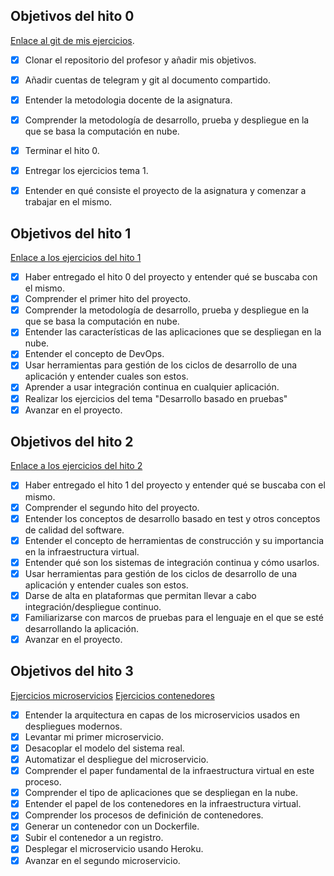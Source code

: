 ## Objetivos del hito 0
[Enlace al git de mis ejercicios](https://github.com/mati3/Ejercicios-CC).

- [x] Clonar el repositorio del profesor y añadir mis objetivos.
- [x] Añadir cuentas de telegram y git al documento compartido.
- [x] Entender la metodologia docente de la asignatura.
- [x] Comprender la metodología de desarrollo, prueba y despliegue en la que se basa la computación en nube.
- [x] Terminar el hito 0.
- [x] Entregar los ejercicios tema 1.
- [x] Entender en qué consiste el proyecto de la asignatura y comenzar a trabajar en el mismo.


## Objetivos del hito 1

[Enlace a los ejercicios del hito 1](https://github.com/mati3/Ejercicios-CC/blob/master/Desarrollo_basado_en_pruebas.md)

- [x] Haber entregado el hito 0 del proyecto y entender qué se buscaba con el mismo.
- [x] Comprender el primer hito del proyecto.
- [x] Comprender la metodología de desarrollo, prueba y despliegue en la que se basa la computación en nube.
- [x] Entender las características de las aplicaciones que se despliegan en la nube.
- [x] Entender el concepto de DevOps.
- [x] Usar herramientas para gestión de los ciclos de desarrollo de una aplicación y entender cuales son estos.
- [x] Aprender a usar integración continua en cualquier aplicación.
- [x] Realizar los ejercicios del tema "Desarrollo basado en pruebas"
- [x] Avanzar en el proyecto.

## Objetivos del hito 2

[Enlace a los ejercicios del hito 2](https://github.com/mati3/Ejercicios-CC/blob/master/Desarrollo_basado_en_pruebas.md)

- [x] Haber entregado el hito 1 del proyecto y entender qué se buscaba con el mismo.
- [x] Comprender el segundo hito del proyecto.
- [x] Entender los conceptos de desarrollo basado en test y otros conceptos de calidad del software.
- [x] Entender el concepto de herramientas de construcción y su importancia en la infraestructura virtual.
- [x] Entender qué son los sistemas de integración continua y cómo usarlos.
- [x] Usar herramientas para gestión de los ciclos de desarrollo de una aplicación y entender cuales son estos.
- [x] Darse de alta en plataformas que permitan llevar a cabo integración/despliegue continuo.
- [x] Familiarizarse con marcos de pruebas para el lenguaje en el que se esté desarrollando la aplicación.
- [x] Avanzar en el proyecto.

## Objetivos del hito 3

[Ejercicios microservicios](https://github.com/mati3/Ejercicios-CC/blob/master/Microservicios.md)
[Ejercicios contenedores](https://github.com/mati3/Ejercicios-CC/blob/master/Contenedores_y_como_usarlos.md)

- [x] Entender la arquitectura en capas de los microservicios usados en despliegues modernos.
- [x] Levantar mi primer microservicio.
- [X] Desacoplar el modelo del sistema real.
- [x] Automatizar el despliegue del microservicio.
- [x] Comprender el paper fundamental de la infraestructura virtual en este proceso.
- [x] Comprender el tipo de aplicaciones que se despliegan en la nube.
- [x] Entender el papel de los contenedores en la infraestructura virtual.
- [x] Comprender los procesos de definición de contenedores.
- [x] Generar un contenedor con un Dockerfile.
- [x] Subir el contenedor a un registro.
- [x] Desplegar el microservicio usando Heroku.
- [x] Avanzar en el segundo microservicio.